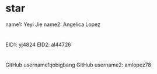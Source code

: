 # star

name1: Yeyi Jie
name2: Angelica Lopez
#
EID1: yj4824
EID2: al44726
#
GitHub username1:jobigbang
GitHub username2: amlopez78

